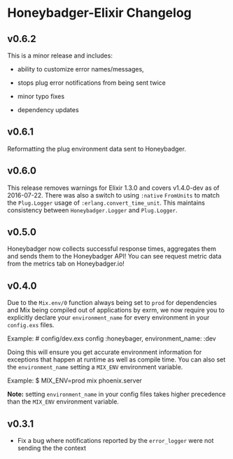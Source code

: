 # Honeybadger-Elixir Changelog

## v0.6.2

This is a minor release and includes:

* ability to customize error names/messages,

* stops plug error notifications from being sent twice

* minor typo fixes

* dependency updates

## v0.6.1

Reformatting the plug environment data sent to Honeybadger.

## v0.6.0

This release removes warnings for Elixir 1.3.0 and covers v1.4.0-dev as of
2016-07-22. There was also a switch to using `:native` `FromUnits` to match
the `Plug.Logger` usage of `:erlang.convert_time_unit`. This maintains
consistency between `Honeybadger.Logger` and `Plug.Logger`.

## v0.5.0

Honeybadger now collects successful response times, aggregates them and sends
them to the Honeybadger API! You can see request metric data from the metrics
tab on Honeybadger.io!

## v0.4.0

Due to the `Mix.env/0` function always being set to `prod` for dependencies and
Mix being compiled out of applications by exrm, we now require you to
explicitly declare your `environment_name` for every environment in your
`config.exs` files.

  Example:
    # config/dev.exs
    config :honeybager, environment_name: :dev

Doing this will ensure you get accurate environment information for exceptions
that happen at runtime as well as compile time. You can also set the
`environment_name` setting a `MIX_ENV` environment variable.

  Example:
  $ MIX_ENV=prod mix phoenix.server

**Note:** setting `environment_name` in your config files takes higher
precedence than the `MIX_ENV` environment variable.

## v0.3.1

  * Fix a bug where notifications reported by the `error_logger` were not
    sending the the context
